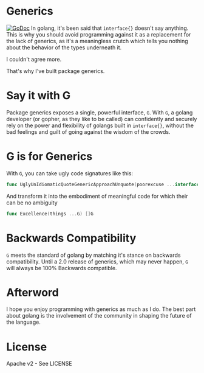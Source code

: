 # Generics
[![GoDoc](http://img.shields.io/badge/go-documentation-blue.svg?style=flat-square)](http://godoc.org/github.com/StabbyCutyou/generics)
In golang, it's been said that `interface{}` doesn't say anything. This is why you
should avoid programming against it as a replacement for the lack of generics, as it's
a meaningless crutch which tells you nothing about the behavior of the types underneath it.

I couldn't agree more.

That's why I've built package generics.

# Say it with G
Package generics exposes a single, powerful interface, `G`. With `G`, a golang developer
(or gopher, as they like to be called) can confidently and securely rely on the power
and flexibility of golangs built in `interface{}`, without the bad feelings and guilt
of going against the wisdom of the crowds.

# G is for Generics
With `G`, you can take ugly code signatures like this:

```go
func UglyUnIdiomaticQuoteGenericApproachUnquote(poorexcuse ...interface{}) []interface{}
```

And transform it into the embodiment of meaningful code for which their can be no ambiguity

```go
func Excellence(things ...G) []G
```

# Backwards Compatibility
`G` meets the standard of golang by matching it's stance on backwards compatibility.
Until a 2.0 release of generics, which may never happen, `G` will always be 100% Backwards
compatible.

# Afterword
I hope you enjoy programming with generics as much as I do. The best part about golang
is the involvement of the community in shaping the future of the language.

# License
Apache v2 - See LICENSE
